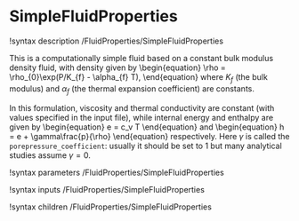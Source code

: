 # SimpleFluidProperties

!syntax description /FluidProperties/SimpleFluidProperties

This is a computationally simple fluid based on a constant bulk modulus density fluid,
with density given by
\begin{equation}
  \rho = \rho_{0}\exp(P/K_{f} - \alpha_{f} T),
\end{equation}
where $K_{f}$ (the bulk modulus) and $\alpha_{f}$ (the thermal expansion coefficient) are
constants.

In this formulation, viscosity and thermal conductivity are constant (with values specified
in the input file), while internal energy and enthalpy are given by
\begin{equation}
  e = c_v T
\end{equation}
and
\begin{equation}
  h = e + \gamma\frac{p}{\rho}
\end{equation}
respectively.  Here $\gamma$ is called the `porepressure_coefficient`: usually it should be set to $1$ but many analytical studies assume $\gamma=0$.

!syntax parameters /FluidProperties/SimpleFluidProperties

!syntax inputs /FluidProperties/SimpleFluidProperties

!syntax children /FluidProperties/SimpleFluidProperties
